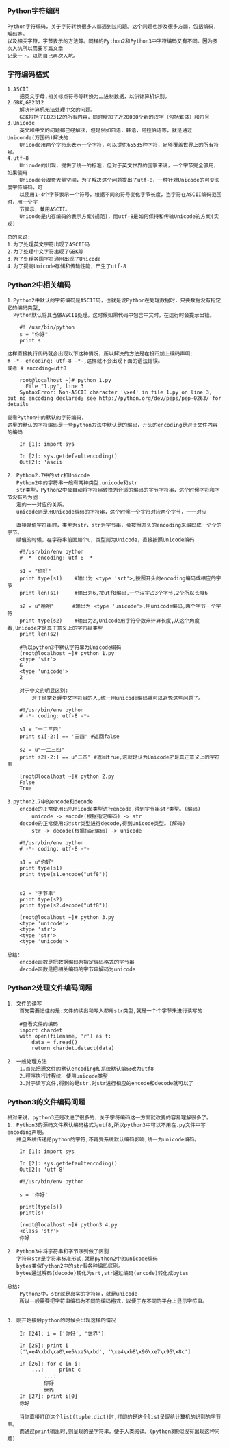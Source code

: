 ### Python字符编码
    Python字符编码，关于字符转换很多人都遇到过问题。这个问题也涉及很多方面，包括编码，解码等。
    以及相关字符，字节表示的方法等。同样的Python2和Python3中字符编码又有不同。因为多次入坑所以需要写篇文章
    记录一下。以防自己再次入坑。

### 字符编码格式
    1.ASCII
        把英文字母,相关标点符号等转换为二进制数据，以供计算机识别。
    2.GBK,GB2312
        解决计算机无法处理中文的问题。
        GBK包括了GB2312的所有内容，同时增加了近20000个新的汉字（包括繁体）和符号
    3.Unicode
        英文和中文的问题都已经解决，但是例如日语，韩语，阿拉伯语等，就是通过Uniconde(万国码)解决的
        Unicode用两个字符来表示一个字符，可以提供65535种字符，足够覆盖世界上的所有符号。
    4.utf-8
        Unicode的出现，提供了统一的标准，但对于英文世界的国家来说，一个字节完全够用，如果使用
        Unicode会浪费大量空间，为了解决这个问题提出了utf-8，一种针对Unicode的可变长度字符编码，可
        以使用1-4个字节表示一个符号，根据不同的符号变化字节长度，当字符在ASCII编码范围时，用一个字
        节表示，兼用ASCII。
        Unicode是内存编码的表示方案(规范)，而utf-8是如何保持和传输Unicode的方案(实现)

    总的来说:
    1.为了处理英文字符出现了ASCII码
    2.为了处理中文字符出现了GBK等
    3.为了处理各国字符通用出现了Unicode
    4.为了提高Unicode存储和传输性能，产生了utf-8

### Python2中相关编码
    1.Python2中默认的字符编码是ASCII码，也就是说Python在处理数据时，只要数据没有指定它的编码类型,
      Python默认将其当做ASCII处理。这时候如果代码中包含中文时，在运行时会提示出错。
```
    #! /usr/bin/python
    s = "你好"
    print s 
```
    这样直接执行代码就会出现以下这种情况，所以解决的方法是在投币加上编码声明:
    # -*- encoding: utf-8 -*-,这样就不会出现下面的语法错误。
    或者 # encoding=utf8
```    
    root@localhost ~]# python 1.py
      File "1.py", line 3
    SyntaxError: Non-ASCII character '\xe4' in file 1.py on line 3, but no encoding declared; see http://python.org/dev/peps/pep-0263/ for details
```
    查看Python中的默认的字符编码，
    这里的默认的字符编码是一些python方法中默认是的编码，开头的encoding是对于文件内容的编码
```
    In [1]: import sys

    In [2]: sys.getdefaultencoding()
    Out[2]: 'ascii
```

    2. Python2.7中的str和Unicode
       Python2中的字符串一般有两种类型,unicode和str
       str类型，Python2中会自动将字符串转换为合适的编码的字节字符串，这个时候字符和字节没有所为固
       定的一一对应的关系。
       unicode则是用Unicode编码的字符串，这个时候一个字符对应两个字节，一一对应

       直接赋值字符串时，类型为str，str为字节串，会按照开头的encoding来编码成一个个的字节。
       赋值的时候，在字符串前面加个u，类型则为Unicode，直接按照Unicode编码

```
    #!/usr/bin/env python
    # -*- encoding: utf-8 -*-
    
    s1 = "你好"
    print type(s1)    #输出为 <type 'srt'>,按照开头的encoding编码成相应的字节
    print len(s1)     #输出为6,按utf8编码,一个汉字占3个字节,2个所以长度6
    
    s2 = u"哈哈"      #输出为 <type 'unicode'>,用unicode编码,两个字节一个字符
    print type(s2)    #输出为2,Unicode用字符个数来计算长度,从这个角度看,Unicode才是真正意义上的字符串类型
    print len(s2)   

    #所以python3中默认字符串为Unicode编码
    [root@localhost ~]# python 1.py
    <type 'str'>
    6
    <type 'unicode'>
    2
```

        对于中文的明显区别:
            对于经常处理中文字符串的人,统一用unicode编码就可以避免这些问题了。
```
    #!/usr/bin/env python
    # -*- coding: utf-8 -*-

    s1 = "一二三四"
    print s1[-2:] == '三四' #返回false

    s2 = u"一二三四"
    print s2[-2:] == u"三四" #返回true,这就是认为Unicode才是真正意义上的字符串

    [root@localhost ~]# python 2.py
    False
    True
```
    
    3.python2.7中的encode和decode
        encode的正常使用:对Unicode类型进行encode,得到字节串str类型。(编码)
            unicode -> encode(根据指定编码) -> str
        decode的正常使用:对str类型进行decode,得到Unicode类型。(解码)
            str -> decode(根据指定编码) -> unicode
    
```
    #!/usr/bin/env python
    # -*- coding: utf-8 -*-
    
    s1 = u"你好"
    print type(s1)
    print type(s1.encode("utf8"))
    
    
    s2 = "字节串"
    print type(s2)
    print type(s2.decode("utf8"))

    [root@localhost ~]# python 3.py
    <type 'unicode'>
    <type 'str'>
    <type 'str'>
    <type 'unicode'>
```
    总结:
        encode函数是把数据编码为指定编码格式的字节串
        decode函数是把相关编码的字节串解码为unicode
    
### Python2处理文件编码问题
    1. 文件的读写 
        首先需要记住的是:文件的读出和写入都用str类型,就是一个个字节来进行读写的
    
```
    #查看文件的编码
    import chardet
    with open(filename, 'r') as f:
        data = f.read()
        return chardet.detect(data)
```

    2. 一般处理方法
        1.首先把源文件的默认encoding和系统默认编码改为utf8
        2.程序执行过程统一使用unicode类型
        3.对于读写文件,得到的是str,对str进行相应的encode和decode就可以了
    

### Python3的文件编码问题
    相对来说，python3还是改进了很多的，关于字符编码这一方面就改变的容易理解很多了。
    1. Python3的源码文件默认编码格式为utf8,所以python3中可以不用在.py文件中写encoding声明。
       并且系统传递给python的字符,不再受系统默认编码影响,统一为unicode编码。
```
    In [1]: import sys

    In [2]: sys.getdefaultencoding()
    Out[2]: 'utf-8'

    #!/usr/bin/env python

    s = '你好'

    print(type(s))
    print(s)

    [root@localhost ~]# python3 4.py 
    <class 'str'>
    你好

```

    2. Python3中将字符串和字节序列做了区别
       字符串str是字符串标准形式,就是python2中的unicode编码
       bytes类似Python2中的str有各种编码区别。
       bytes通过解码(decode)转化为srt,str通过编码(encode)转化成bytes

    总结:
        Python3中，str就是真实的字符串，就是unicode
        所以一般需要把字符串编码为不同的编码格式，以便于在不同的平台上显示字符串。


	3. 刚开始接触python的时候会出现这样的情况
```
	In [24]: i = ['你好', '世界']

	In [25]: print i
	['\xe4\xbd\xa0\xe5\xa5\xbd', '\xe4\xb8\x96\xe7\x95\x8c']

	In [26]: for c in i:
	    ...:     print c
		    ...:     
			你好
			世界
	In [27]: print i[0]
	你好
```
		当你直接打印这个list(tuple,dict)时,打印的是这个list呈现给计算机的识别的字节串。
		而通过print输出时,则呈现的是字符串。便于人类阅读。(python3貌似没有出现这种问题)
